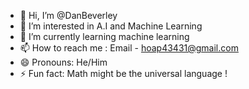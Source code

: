 - 👋 Hi, I’m @DanBeverley
- 👀 I’m interested in A.I and Machine Learning
- 🌱 I’m currently learning machine learning
- 📫 How to reach me : Email - hoap43431@gmail.com
- 😄 Pronouns: He/Him
- ⚡ Fun fact: Math might be the universal language !

<!---
DanBeverley/DanBeverley is a ✨ special ✨ repository because its `README.md` (this file) appears on your GitHub profile.
You can click the Preview link to take a look at your changes.
--->
